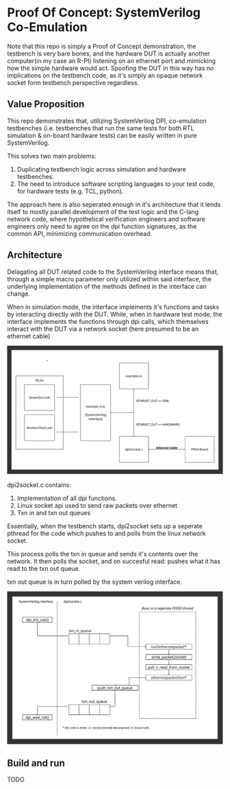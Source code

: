 # Proof Of Concept: SystemVerilog Co-Emulation

Note that this repo is simply a Proof of Concept demonstration, the testbench is very bare bones,
and the hardware DUT is actually another computer(in my case an R-PI) listening on an ethernet port
and mimicking how the simple hardware would act. Spoofing the DUT in this way has no implications on 
the testbench code, as it's simply an opaque network socket form testbench perspective regardless.

## Value Proposition
This repo demonstrates that, utilizing SystemVerilog DPI, co-emulation testbenches (i.e. testbenches that
run the same tests for both RTL simulation & on-board hardware tests) can be easily written in pure
SystemVerilog.

This solves two main problems:
1. Duplicating testbench logic across simulation and hardware testbenches.
2. The need to introduce software scripting languages to your test code, for hardware tests (e.g. TCL, python).

The approach here is also seperated enough in it's architecture that it lends itself to
mostly parallel development of the test logic and the C-lang network code, where hypothetical
verification engineers and software engineers only need to agree on the dpi function signatures,
as the common API, minimizing communication overhead.

## Architecture
Delagating all DUT related code to the SystemVerilog interface
means that, through a simple macro parameter only utilized
within said interface, the underlying implementation of the
methods defined in the interface can change.

When in simulation mode, the interface implements it's functions
and tasks by interacting directly with the DUT.
While, when in hardware test mode, the interface implements
the functions through dpi calls, which themselves interact with
the DUT via a network socket (here presumed to be an ethernet cable)

![projectarchitecture](./diagrams/sv_coemulation_architecture.png)

dpi2socket.c contains:
1. Implementation of all dpi functions.
2. Linux socket api used to send raw packets over ethernet
3. Txn in and txn out queues

Essentially, when the testbench starts, dpi2socket sets up
a seperate pthread for the code which pushes to and polls from
the linux network socket.

This process polls the txn in queue and sends it's contents over
the network.
It then polls the socket, and on succesful read: pushes what
it has read to the txn out queue.

txn out queue is in turn polled by the system verilog interface.

![dpi2socketarchitecture](./diagrams/dpi2socket_c_architecture.png)

## Build and run
TODO
